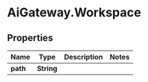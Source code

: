 # AiGateway.Workspace

## Properties
Name | Type | Description | Notes
------------ | ------------- | ------------- | -------------
**path** | **String** |  | 


